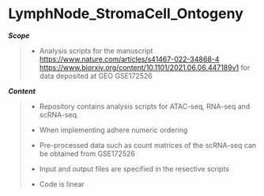 # LymphNode_StromaCell_Ontogeny

***Scope***
> - Analysis scripts for the manuscript
https://www.nature.com/articles/s41467-022-34868-4
https://www.biorxiv.org/content/10.1101/2021.06.06.447189v1
> for data deposited at GEO GSE172526


***Content***
> - Repository contains analysis scripts for ATAC-seq, RNA-seq and scRNA-seq.
> 
> - When implementing adhere numeric ordering
> 
> - Pre-processed data such as count matrices of the scRNA-seq can be obtained from GSE172526
> 
> - Input and output files are specified in the resective scripts
> 
> - Code is linear


